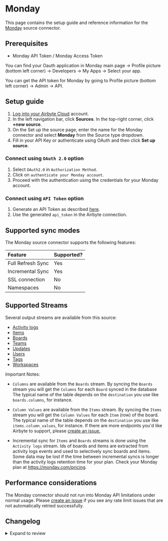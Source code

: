# Monday

This page contains the setup guide and reference information for the [Monday](https://monday.com/) source connector.

## Prerequisites

- Monday API Token / Monday Access Token

You can find your Oauth application in Monday main page -> Profile picture (bottom left corner) -> Developers -> My Apps -> Select your app.

You can get the API token for Monday by going to Profile picture (bottom left corner) -> Admin -> API.

## Setup guide

1. [Log into your Airbyte Cloud](https://cloud.airbyte.com/workspaces) account.
2. In the left navigation bar, click **Sources**. In the top-right corner, click **+new source**.
3. On the Set up the source page, enter the name for the Monday connector and select **Monday** from the Source type dropdown.
4. Fill in your API Key or authenticate using OAuth and then click **Set up source**.

### Connect using `OAuth 2.0` option

1. Select `OAuth2.0` in `Authorization Method`.
2. Click on `authenticate your Monday account`.
3. Proceed with the authentication using the credentials for your Monday account.

### Connect using `API Token` option

1. Generate an API Token as described [here](https://developer.monday.com/api-reference/docs/authentication).
2. Use the generated `api_token` in the Airbyte connection.

## Supported sync modes

The Monday source connector supports the following features:

| Feature           | Supported? |
| :---------------- | :--------- |
| Full Refresh Sync | Yes        |
| Incremental Sync  | Yes        |
| SSL connection    | No         |
| Namespaces        | No         |

## Supported Streams

Several output streams are available from this source:

- [Activity logs](https://developer.monday.com/api-reference/docs/activity-logs)
- [Items](https://developer.monday.com/api-reference/docs/items-queries)
- [Boards](https://developer.monday.com/api-reference/docs/groups-queries#groups-queries)
- [Teams](https://developer.monday.com/api-reference/docs/teams-queries)
- [Updates](https://developer.monday.com/api-reference/docs/updates-queries)
- [Users](https://developer.monday.com/api-reference/docs/users-queries-1)
- [Tags](https://developer.monday.com/api-reference/docs/tags-queries)
- [Workspaces](https://developer.monday.com/api-reference/docs/workspaces)

Important Notes:

- `Columns` are available from the `Boards` stream. By syncing the `Boards` stream you will get the `Columns` for each `Board` synced in the database
  The typical name of the table depends on the `destination` you use like `boards.columns`, for instance.

- `Column Values` are available from the `Items` stream. By syncing the `Items` stream you will get the `Column Values` for each `Item` (row) of the board.
  The typical name of the table depends on the `destination` you use like `items.column_values`, for instance.
  If there are more endpoints you'd like Airbyte to support, please [create an issue.](https://github.com/airbytehq/airbyte/issues/new/choose)

- Incremental sync for `Items` and `Boards` streams is done using the `Activity logs` stream.
  Ids of boards and items are extracted from activity logs events and used to selectively sync boards and items.
  Some data may be lost if the time between incremental syncs is longer than the activity logs retention time for your plan.
  Check your Monday plan at https://monday.com/pricing.

## Performance considerations

The Monday connector should not run into Monday API limitations under normal usage. Please [create an issue](https://github.com/airbytehq/airbyte/issues) if you see any rate limit issues that are not automatically retried successfully.

## Changelog

<details>
  <summary>Expand to review</summary>

| Version    | Date       | Pull Request                                              | Subject                                                                                                                                                                |
|:-----------|:-----------|:----------------------------------------------------------|:-----------------------------------------------------------------------------------------------------------------------------------------------------------------------|
| 2.4.12 | 2025-10-22 | [68591](https://github.com/airbytehq/airbyte/pull/68591) | Add `suggestedStreams` |
| 2.4.11 | 2025-10-21 | [68416](https://github.com/airbytehq/airbyte/pull/68416) | Update dependencies |
| 2.4.10 | 2025-10-14 | [67840](https://github.com/airbytehq/airbyte/pull/67840) | Update dependencies |
| 2.4.9 | 2025-10-07 | [67393](https://github.com/airbytehq/airbyte/pull/67393) | Update dependencies |
| 2.4.8 | 2025-09-30 | [66938](https://github.com/airbytehq/airbyte/pull/66938) | Surface HTTP 200 Error Messages |
| 2.4.7 | 2025-09-30 | [66336](https://github.com/airbytehq/airbyte/pull/66336) | Update dependencies |
| 2.4.6 | 2025-09-09 | [65884](https://github.com/airbytehq/airbyte/pull/65884) | Update dependencies |
| 2.4.5 | 2025-08-23 | [64705](https://github.com/airbytehq/airbyte/pull/64705) | Update dependencies |
| 2.4.4 | 2025-08-11 | [64878](https://github.com/airbytehq/airbyte/pull/64878) | Pass query in json body of request instead of query params. |
| 2.4.3 | 2025-08-02 | [64220](https://github.com/airbytehq/airbyte/pull/64220) | Update dependencies |
| 2.4.2 | 2025-07-26 | [63835](https://github.com/airbytehq/airbyte/pull/63835) | Update dependencies |
| 2.4.1 | 2025-07-19 | [63206](https://github.com/airbytehq/airbyte/pull/63206) | Update dependencies |
| 2.4.0 | 2025-07-09 | [62886](https://github.com/airbytehq/airbyte/pull/62886) | Promoting release candidate 2.4.0-rc.1 to a main version. |
| 2.4.0-rc.1 | 2025-07-02 | [62444](https://github.com/airbytehq/airbyte/pull/62444)  | Migrate connector to manifest-only                                                                                                                                     |
| 2.3.1      | 2025-05-31 | [53828](https://github.com/airbytehq/airbyte/pull/53828)  | Update dependencies                                                                                                                                                    |
| 2.3.0      | 2025-04-02 | [56967](https://github.com/airbytehq/airbyte/pull/56967)  | Promoting release candidate 2.3.0-rc.1 to a main version.                                                                                                              |
| 2.3.0-rc.1 | 2025-03-18 | [55225](https://github.com/airbytehq/airbyte/pull/55225)  | Update CDK to v6                                                                                                                                                       |
| 2.2.0      | 2025-03-14 | [52780](https://github.com/airbytehq/airbyte/pull/52780)  | Add optional config parameter to control which boards are fetched when syncing the `Boards` stream                                                                     |
| 2.1.13     | 2025-02-01 | [52780](https://github.com/airbytehq/airbyte/pull/52780)  | Update dependencies                                                                                                                                                    |
| 2.1.12     | 2025-01-25 | [51833](https://github.com/airbytehq/airbyte/pull/51833)  | Update dependencies                                                                                                                                                    |
| 2.1.11     | 2025-01-14 | [51147](https://github.com/airbytehq/airbyte/pull/10311)  | Update API version to 2024-10                                                                                                                                          |
| 2.1.10     | 2025-01-11 | [51147](https://github.com/airbytehq/airbyte/pull/51147)  | Update dependencies                                                                                                                                                    |
| 2.1.9      | 2025-01-08 | [50984](https://github.com/airbytehq/airbyte/pull/50984)  | Update the `spec` to support `Jinja` style variables for `DeclarativeOAuthFlow`                                                                                        |
| 2.1.8      | 2024-12-28 | [50624](https://github.com/airbytehq/airbyte/pull/50624)  | Update dependencies                                                                                                                                                    |
| 2.1.7      | 2024-12-21 | [43901](https://github.com/airbytehq/airbyte/pull/43901)  | Starting with this version, the Docker image is now rootless. Please note that this and future versions will not be compatible with Airbyte versions earlier than 0.64 |
| 2.1.6      | 2024-12-19 | [49943](https://github.com/airbytehq/airbyte/pull/49943)  | Pin CDK constraint to avoid breaking change in newer versions                                                                                                          |
| 2.1.5      | 2024-10-31 | [48054](https://github.com/airbytehq/airbyte/pull/48054)  | Moved to `DeclarativeOAuthFlow` specification                                                                                                                          |
| 2.1.4      | 2024-08-17 | [44201](https://github.com/airbytehq/airbyte/pull/44201)  | Add boards name to the `items` stream                                                                                                                                  |
| 2.1.3      | 2024-06-04 | [38958](https://github.com/airbytehq/airbyte/pull/38958)  | [autopull] Upgrade base image to v1.2.1                                                                                                                                |
| 2.1.2      | 2024-04-30 | [37722](https://github.com/airbytehq/airbyte/pull/37722)  | Fetch `display_value` field for column values of `Mirror`, `Dependency` and `Connect Board` types                                                                      |
| 2.1.1      | 2024-04-05 | [36717](https://github.com/airbytehq/airbyte/pull/36717)  | Add handling of complexityBudgetExhausted error.                                                                                                                       |
| 2.1.0      | 2024-04-03 | [36746](https://github.com/airbytehq/airbyte/pull/36746)  | Pin airbyte-cdk version to `^0`                                                                                                                                        |
| 2.0.4      | 2024-02-28 | [35696](https://github.com/airbytehq/airbyte/pull/35696)  | Fix extraction for `null` value in stream `Activity logs`                                                                                                              |
| 2.0.3      | 2024-02-21 | [35506](https://github.com/airbytehq/airbyte/pull/35506)  | Support for column values of the mirror type for the `Items` stream.                                                                                                   |
| 2.0.2      | 2024-02-12 | [35146](https://github.com/airbytehq/airbyte/pull/35146)  | Manage dependencies with Poetry.                                                                                                                                       |
| 2.0.1      | 2024-02-08 | [35016](https://github.com/airbytehq/airbyte/pull/35016)  | Migrated to the latest airbyte cdk                                                                                                                                     |
| 2.0.0      | 2024-01-12 | [34108](https://github.com/airbytehq/airbyte/pull/34108)  | Migrated to the latest API version: 2024-01                                                                                                                            |
| 1.1.4      | 2023-12-13 | [33448](https://github.com/airbytehq/airbyte/pull/33448)  | Increase test coverage and migrate to base image                                                                                                                       |
| 1.1.3      | 2023-09-23 | [30248](https://github.com/airbytehq/airbyte/pull/30248)  | Add new field "type" to board stream                                                                                                                                   |
| 1.1.2      | 2023-08-23 | [29777](https://github.com/airbytehq/airbyte/pull/29777)  | Add retry for `502` error                                                                                                                                              |
| 1.1.1      | 2023-08-15 | [29429](https://github.com/airbytehq/airbyte/pull/29429)  | Ignore `null` records in response                                                                                                                                      |
| 1.1.0      | 2023-07-05 | [27944](https://github.com/airbytehq/airbyte/pull/27944)  | Add incremental sync for Items and Boards streams                                                                                                                      |
| 1.0.0      | 2023-06-20 | [27410](https://github.com/airbytehq/airbyte/pull/27410)  | Add new streams: Tags, Workspaces. Add new fields for existing streams.                                                                                                |
| 0.2.6      | 2023-06-12 | [27244](https://github.com/airbytehq/airbyte/pull/27244)  | Added http error handling for `403` and `500` HTTP errors                                                                                                              |
| 0.2.5      | 2023-05-22 | [225881](https://github.com/airbytehq/airbyte/pull/25881) | Fix pagination for the items stream                                                                                                                                    |
| 0.2.4      | 2023-04-26 | [25277](https://github.com/airbytehq/airbyte/pull/25277)  | Increase row limit to 100                                                                                                                                              |
| 0.2.3      | 2023-03-06 | [23231](https://github.com/airbytehq/airbyte/pull/23231)  | Publish using low-code CDK Beta version                                                                                                                                |
| 0.2.2      | 2023-01-04 | [20996](https://github.com/airbytehq/airbyte/pull/20996)  | Fix json schema loader                                                                                                                                                 |
| 0.2.1      | 2022-12-15 | [20533](https://github.com/airbytehq/airbyte/pull/20533)  | Bump CDK version                                                                                                                                                       |
| 0.2.0      | 2022-12-13 | [19586](https://github.com/airbytehq/airbyte/pull/19586)  | Migrate to low-code                                                                                                                                                    |
| 0.1.4      | 2022-06-06 | [14443](https://github.com/airbytehq/airbyte/pull/14443)  | Increase retry_factor for Items stream                                                                                                                                 |
| 0.1.3      | 2021-12-23 | [8172](https://github.com/airbytehq/airbyte/pull/8172)    | Add oauth2.0 support                                                                                                                                                   |
| 0.1.2      | 2021-12-07 | [8429](https://github.com/airbytehq/airbyte/pull/8429)    | Update titles and descriptions                                                                                                                                         |
| 0.1.1      | 2021-11-18 | [8016](https://github.com/airbytehq/airbyte/pull/8016)    | 🐛 Source Monday: fix pagination and schema bug                                                                                                                        |
| 0.1.0      | 2021-11-07 | [7168](https://github.com/airbytehq/airbyte/pull/7168)    | 🎉 New Source: Monday                                                                                                                                                  |

</details>
